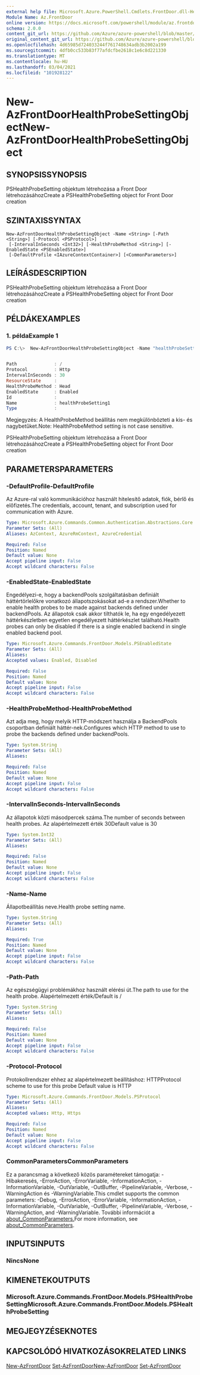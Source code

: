 ```yaml
---
external help file: Microsoft.Azure.PowerShell.Cmdlets.FrontDoor.dll-Help.xml
Module Name: Az.FrontDoor
online version: https://docs.microsoft.com/powershell/module/az.frontdoor/new-azfrontdoorhealthprobesettingobject
schema: 2.0.0
content_git_url: https://github.com/Azure/azure-powershell/blob/master/src/FrontDoor/FrontDoor/help/New-AzFrontDoorHealthProbeSettingObject.md
original_content_git_url: https://github.com/Azure/azure-powershell/blob/master/src/FrontDoor/FrontDoor/help/New-AzFrontDoorHealthProbeSettingObject.md
ms.openlocfilehash: 4d65985d724033244f761748634adb3b2002a199
ms.sourcegitcommit: 4dfb0cc533b83f77afdcfbe2618c1e6c8d221330
ms.translationtype: MT
ms.contentlocale: hu-HU
ms.lasthandoff: 03/04/2021
ms.locfileid: "101928122"
---
```

# <span data-ttu-id="7fbda-101">New-AzFrontDoorHealthProbeSettingObject</span><span class="sxs-lookup"><span data-stu-id="7fbda-101">New-AzFrontDoorHealthProbeSettingObject</span></span>

## <span data-ttu-id="7fbda-102">SYNOPSIS</span><span class="sxs-lookup"><span data-stu-id="7fbda-102">SYNOPSIS</span></span>
<span data-ttu-id="7fbda-103">PSHealthProbeSetting objektum létrehozása a Front Door létrehozásához</span><span class="sxs-lookup"><span data-stu-id="7fbda-103">Create a PSHealthProbeSetting object for Front Door creation</span></span>

## <span data-ttu-id="7fbda-104">SZINTAXIS</span><span class="sxs-lookup"><span data-stu-id="7fbda-104">SYNTAX</span></span>

```
New-AzFrontDoorHealthProbeSettingObject -Name <String> [-Path <String>] [-Protocol <PSProtocol>]
 [-IntervalInSeconds <Int32>] [-HealthProbeMethod <String>] [-EnabledState <PSEnabledState>]
 [-DefaultProfile <IAzureContextContainer>] [<CommonParameters>]
```

## <span data-ttu-id="7fbda-105">LEÍRÁS</span><span class="sxs-lookup"><span data-stu-id="7fbda-105">DESCRIPTION</span></span>
<span data-ttu-id="7fbda-106">PSHealthProbeSetting objektum létrehozása a Front Door létrehozásához</span><span class="sxs-lookup"><span data-stu-id="7fbda-106">Create a PSHealthProbeSetting object for Front Door creation</span></span>

## <span data-ttu-id="7fbda-107">PÉLDÁK</span><span class="sxs-lookup"><span data-stu-id="7fbda-107">EXAMPLES</span></span>

### <span data-ttu-id="7fbda-108">1. példa</span><span class="sxs-lookup"><span data-stu-id="7fbda-108">Example 1</span></span>
```powershell
PS C:\>  New-AzFrontDoorHealthProbeSettingObject -Name "healthProbeSetting1"


Path              : /
Protocol          : Http
IntervalInSeconds : 30
ResourceState     :
HealthProbeMethod : Head
EnabledState      : Enabled
Id                :
Name              : healthProbeSetting1
Type              :
```

<span data-ttu-id="7fbda-109">Megjegyzés: A HealthProbeMethod beállítás nem megkülönbözteti a kis- és nagybetűket.</span><span class="sxs-lookup"><span data-stu-id="7fbda-109">Note: HealthProbeMethod setting is not case sensitive.</span></span>

<span data-ttu-id="7fbda-110">PSHealthProbeSetting objektum létrehozása a Front Door létrehozásához</span><span class="sxs-lookup"><span data-stu-id="7fbda-110">Create a PSHealthProbeSetting object for Front Door creation</span></span>

## <span data-ttu-id="7fbda-111">PARAMETERS</span><span class="sxs-lookup"><span data-stu-id="7fbda-111">PARAMETERS</span></span>

### <span data-ttu-id="7fbda-112">-DefaultProfile</span><span class="sxs-lookup"><span data-stu-id="7fbda-112">-DefaultProfile</span></span>
<span data-ttu-id="7fbda-113">Az Azure-ral való kommunikációhoz használt hitelesítő adatok, fiók, bérlő és előfizetés.</span><span class="sxs-lookup"><span data-stu-id="7fbda-113">The credentials, account, tenant, and subscription used for communication with Azure.</span></span>

```yaml
Type: Microsoft.Azure.Commands.Common.Authentication.Abstractions.Core.IAzureContextContainer
Parameter Sets: (All)
Aliases: AzContext, AzureRmContext, AzureCredential

Required: False
Position: Named
Default value: None
Accept pipeline input: False
Accept wildcard characters: False
```

### <span data-ttu-id="7fbda-114">-EnabledState</span><span class="sxs-lookup"><span data-stu-id="7fbda-114">-EnabledState</span></span>
<span data-ttu-id="7fbda-115">Engedélyezi-e, hogy a backendPools szolgáltatásban definiált háttértörlelőkre vonatkozó állapotszokásokat ad-e a rendszer.</span><span class="sxs-lookup"><span data-stu-id="7fbda-115">Whether to enable health probes to be made against backends defined under backendPools.</span></span> <span data-ttu-id="7fbda-116">Az állapotok csak akkor tilthatók le, ha egy engedélyezett háttérkészletben egyetlen engedélyezett háttérkészlet található.</span><span class="sxs-lookup"><span data-stu-id="7fbda-116">Health probes can only be disabled if there is a single enabled backend in single enabled backend pool.</span></span>

```yaml
Type: Microsoft.Azure.Commands.FrontDoor.Models.PSEnabledState
Parameter Sets: (All)
Aliases:
Accepted values: Enabled, Disabled

Required: False
Position: Named
Default value: None
Accept pipeline input: False
Accept wildcard characters: False
```

### <span data-ttu-id="7fbda-117">-HealthProbeMethod</span><span class="sxs-lookup"><span data-stu-id="7fbda-117">-HealthProbeMethod</span></span>
<span data-ttu-id="7fbda-118">Azt adja meg, hogy melyik HTTP-módszert használja a BackendPools csoportban definiált háttér-nek.</span><span class="sxs-lookup"><span data-stu-id="7fbda-118">Configures which HTTP method to use to probe the backends defined under backendPools.</span></span>

```yaml
Type: System.String
Parameter Sets: (All)
Aliases:

Required: False
Position: Named
Default value: None
Accept pipeline input: False
Accept wildcard characters: False
```

### <span data-ttu-id="7fbda-119">-IntervalInSeconds</span><span class="sxs-lookup"><span data-stu-id="7fbda-119">-IntervalInSeconds</span></span>
<span data-ttu-id="7fbda-120">Az állapotok közti másodpercek száma.</span><span class="sxs-lookup"><span data-stu-id="7fbda-120">The number of seconds between health probes.</span></span>
<span data-ttu-id="7fbda-121">Az alapértelmezett érték 30</span><span class="sxs-lookup"><span data-stu-id="7fbda-121">Default value is 30</span></span>

```yaml
Type: System.Int32
Parameter Sets: (All)
Aliases:

Required: False
Position: Named
Default value: None
Accept pipeline input: False
Accept wildcard characters: False
```

### <span data-ttu-id="7fbda-122">-Name</span><span class="sxs-lookup"><span data-stu-id="7fbda-122">-Name</span></span>
<span data-ttu-id="7fbda-123">Állapotbeállítás neve.</span><span class="sxs-lookup"><span data-stu-id="7fbda-123">Health probe setting name.</span></span>

```yaml
Type: System.String
Parameter Sets: (All)
Aliases:

Required: True
Position: Named
Default value: None
Accept pipeline input: False
Accept wildcard characters: False
```

### <span data-ttu-id="7fbda-124">-Path</span><span class="sxs-lookup"><span data-stu-id="7fbda-124">-Path</span></span>
<span data-ttu-id="7fbda-125">Az egészségügyi problémákhoz használt elérési út.</span><span class="sxs-lookup"><span data-stu-id="7fbda-125">The path to use for the health probe.</span></span>
<span data-ttu-id="7fbda-126">Alapértelmezett érték/</span><span class="sxs-lookup"><span data-stu-id="7fbda-126">Default is /</span></span>

```yaml
Type: System.String
Parameter Sets: (All)
Aliases:

Required: False
Position: Named
Default value: None
Accept pipeline input: False
Accept wildcard characters: False
```

### <span data-ttu-id="7fbda-127">-Protocol</span><span class="sxs-lookup"><span data-stu-id="7fbda-127">-Protocol</span></span>
<span data-ttu-id="7fbda-128">Protokollrendszer ehhez az alapértelmezett beállításhoz: HTTP</span><span class="sxs-lookup"><span data-stu-id="7fbda-128">Protocol scheme to use for this probe Default value is HTTP</span></span>

```yaml
Type: Microsoft.Azure.Commands.FrontDoor.Models.PSProtocol
Parameter Sets: (All)
Aliases:
Accepted values: Http, Https

Required: False
Position: Named
Default value: None
Accept pipeline input: False
Accept wildcard characters: False
```

### <span data-ttu-id="7fbda-129">CommonParameters</span><span class="sxs-lookup"><span data-stu-id="7fbda-129">CommonParameters</span></span>
<span data-ttu-id="7fbda-130">Ez a parancsmag a következő közös paramétereket támogatja: -Hibakeresés, -ErrorAction, -ErrorVariable, -InformationAction, -InformationVariable, -OutVariable, -OutBuffer, -PipelineVariable, -Verbose, -WarningAction és -WarningVariable.</span><span class="sxs-lookup"><span data-stu-id="7fbda-130">This cmdlet supports the common parameters: -Debug, -ErrorAction, -ErrorVariable, -InformationAction, -InformationVariable, -OutVariable, -OutBuffer, -PipelineVariable, -Verbose, -WarningAction, and -WarningVariable.</span></span> <span data-ttu-id="7fbda-131">További információt a [about_CommonParameters.](http://go.microsoft.com/fwlink/?LinkID=113216)</span><span class="sxs-lookup"><span data-stu-id="7fbda-131">For more information, see [about_CommonParameters](http://go.microsoft.com/fwlink/?LinkID=113216).</span></span>

## <span data-ttu-id="7fbda-132">INPUTS</span><span class="sxs-lookup"><span data-stu-id="7fbda-132">INPUTS</span></span>

### <span data-ttu-id="7fbda-133">Nincs</span><span class="sxs-lookup"><span data-stu-id="7fbda-133">None</span></span>
## <span data-ttu-id="7fbda-134">KIMENETEK</span><span class="sxs-lookup"><span data-stu-id="7fbda-134">OUTPUTS</span></span>

### <span data-ttu-id="7fbda-135">Microsoft.Azure.Commands.FrontDoor.Models.PSHealthProbeSetting</span><span class="sxs-lookup"><span data-stu-id="7fbda-135">Microsoft.Azure.Commands.FrontDoor.Models.PSHealthProbeSetting</span></span>
## <span data-ttu-id="7fbda-136">MEGJEGYZÉSEK</span><span class="sxs-lookup"><span data-stu-id="7fbda-136">NOTES</span></span>

## <span data-ttu-id="7fbda-137">KAPCSOLÓDÓ HIVATKOZÁSOK</span><span class="sxs-lookup"><span data-stu-id="7fbda-137">RELATED LINKS</span></span>

<span data-ttu-id="7fbda-138">[New-AzFrontDoor](./New-AzFrontDoor.md) 
 [Set-AzFrontDoor](./Set-AzFrontDoor.md)</span><span class="sxs-lookup"><span data-stu-id="7fbda-138">[New-AzFrontDoor](./New-AzFrontDoor.md)
[Set-AzFrontDoor](./Set-AzFrontDoor.md)</span></span>
